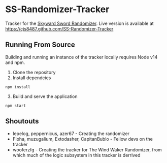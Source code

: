 # SS-Randomizer-Tracker
Tracker for the [Skyward Sword Randomizer](https://github.com/lepelog/sslib).  Live version is available at https://cjs8487.github.com/SS-Randomizer-Tracker

## Running From Source
Building and running an instance of the tracker locally requires Node v14 and npm.

1. Clone the repository
2. Install dependcies
```
npm install
```
3. Build and serve the application
```
npm start
```

## Shoutouts
- lepelog, peppernicus, azer67 - Creating the randomizer
- Floha, muzugalium, Extodasher, CapitanBublo - Fellow devs on the tracker
- wooferzfg - Creating the tracker for The Wind Waker Randomizer, from which much of the logic subsystem in this tracker is derrived
